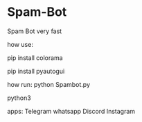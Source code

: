 # Spam-Bot
Spam Bot
very fast 

how use:


pip install colorama


pip install pyautogui

how run:
python Spambot.py

python3 

apps:
Telegram
whatsapp
Discord
Instagram

